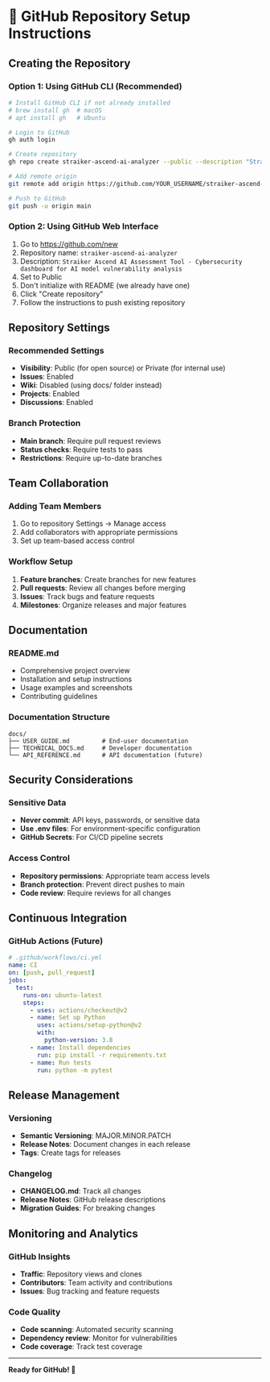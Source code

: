 # 🚀 GitHub Repository Setup Instructions

## Creating the Repository

### Option 1: Using GitHub CLI (Recommended)
```bash
# Install GitHub CLI if not already installed
# brew install gh  # macOS
# apt install gh   # Ubuntu

# Login to GitHub
gh auth login

# Create repository
gh repo create straiker-ascend-ai-analyzer --public --description "Straiker Ascend AI Assessment Tool - Cybersecurity dashboard for AI model vulnerability analysis"

# Add remote origin
git remote add origin https://github.com/YOUR_USERNAME/straiker-ascend-ai-analyzer.git

# Push to GitHub
git push -u origin main
```

### Option 2: Using GitHub Web Interface
1. Go to https://github.com/new
2. Repository name: `straiker-ascend-ai-analyzer`
3. Description: `Straiker Ascend AI Assessment Tool - Cybersecurity dashboard for AI model vulnerability analysis`
4. Set to Public
5. Don't initialize with README (we already have one)
6. Click "Create repository"
7. Follow the instructions to push existing repository

## Repository Settings

### Recommended Settings
- **Visibility**: Public (for open source) or Private (for internal use)
- **Issues**: Enabled
- **Wiki**: Disabled (using docs/ folder instead)
- **Projects**: Enabled
- **Discussions**: Enabled

### Branch Protection
- **Main branch**: Require pull request reviews
- **Status checks**: Require tests to pass
- **Restrictions**: Require up-to-date branches

## Team Collaboration

### Adding Team Members
1. Go to repository Settings → Manage access
2. Add collaborators with appropriate permissions
3. Set up team-based access control

### Workflow Setup
1. **Feature branches**: Create branches for new features
2. **Pull requests**: Review all changes before merging
3. **Issues**: Track bugs and feature requests
4. **Milestones**: Organize releases and major features

## Documentation

### README.md
- Comprehensive project overview
- Installation and setup instructions
- Usage examples and screenshots
- Contributing guidelines

### Documentation Structure
```
docs/
├── USER_GUIDE.md         # End-user documentation
├── TECHNICAL_DOCS.md     # Developer documentation
└── API_REFERENCE.md      # API documentation (future)
```

## Security Considerations

### Sensitive Data
- **Never commit**: API keys, passwords, or sensitive data
- **Use .env files**: For environment-specific configuration
- **GitHub Secrets**: For CI/CD pipeline secrets

### Access Control
- **Repository permissions**: Appropriate team access levels
- **Branch protection**: Prevent direct pushes to main
- **Code review**: Require reviews for all changes

## Continuous Integration

### GitHub Actions (Future)
```yaml
# .github/workflows/ci.yml
name: CI
on: [push, pull_request]
jobs:
  test:
    runs-on: ubuntu-latest
    steps:
      - uses: actions/checkout@v2
      - name: Set up Python
        uses: actions/setup-python@v2
        with:
          python-version: 3.8
      - name: Install dependencies
        run: pip install -r requirements.txt
      - name: Run tests
        run: python -m pytest
```

## Release Management

### Versioning
- **Semantic Versioning**: MAJOR.MINOR.PATCH
- **Release Notes**: Document changes in each release
- **Tags**: Create tags for releases

### Changelog
- **CHANGELOG.md**: Track all changes
- **Release Notes**: GitHub release descriptions
- **Migration Guides**: For breaking changes

## Monitoring and Analytics

### GitHub Insights
- **Traffic**: Repository views and clones
- **Contributors**: Team activity and contributions
- **Issues**: Bug tracking and feature requests

### Code Quality
- **Code scanning**: Automated security scanning
- **Dependency review**: Monitor for vulnerabilities
- **Code coverage**: Track test coverage

---

**Ready for GitHub! 🚀**

